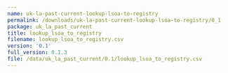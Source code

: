 ```yaml
---
name: uk-la-past-current-lookup-lsoa-to-registry
permalink: /downloads/uk-la-past-current-lookup-lsoa-to-registry/0_1
package: uk_la_past_current
title: lookup_lsoa_to_registry
filename: lookup_lsoa_to_registry.csv
version: '0.1'
full_version: 0.1.3
file: /data/uk_la_past_current/0.1/lookup_lsoa_to_registry.csv
---
```


